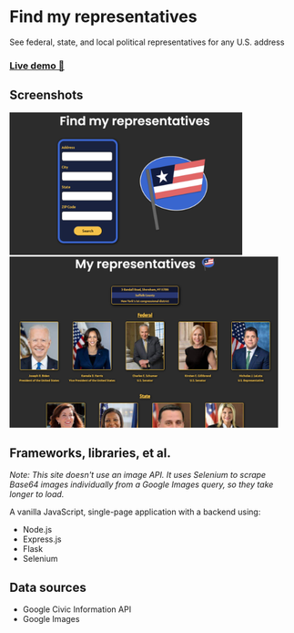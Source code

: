 # Find my representatives

See federal, state, and local political representatives for any U.S. address
### [Live demo 🔗](https://jeffvalcher.com/reps)

## Screenshots

<img src='src/public/static/images/readme1.png' height='250px'>
<img src='src/public/static/images/readme2.png' height='300px'>

## Frameworks, libraries, et al.

*Note: This site doesn't use an image API. It uses Selenium to scrape Base64 images individually from a Google Images query, so they take longer to load.*

A vanilla JavaScript, single-page application with a backend using:
- Node.js
- Express.js
- Flask
- Selenium

## Data sources
- Google Civic Information API
- Google Images
